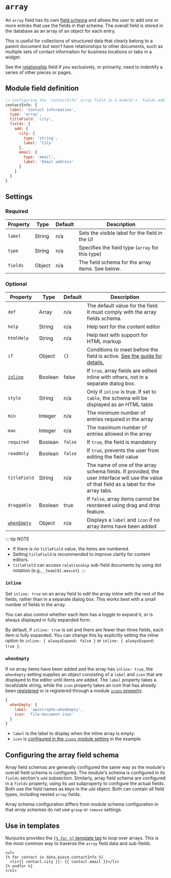 # `array`

An `array` field has its own [field schema](/reference/glossary.md#schema) and allows the user to add one or more entries that use the fields in that schema. The overall field is stored in the database as an array of an object for each entry.

This is useful for collections of structured data that clearly belong to a parent document but won't have relationships to other documents, such as multiple sets of contact information for business locations or tabs in a widget.

See the [relationship](relationship.md) field if you exclusively, or primarily, need to indentify a series of other pieces or pages.

## Module field definition

```javascript
// Configuring the `contactInfo` array field in a module's `fields.add` subsection:
contactInfo: {
  label: 'Contact information',
  type: 'array',
  titleField: 'city',
  fields: {
    add: {
      city: {
        type: 'string',
        label: 'City'
      },
      email: {
        type: 'email',
        label: 'Email address'
      }
    }
  }
}
```

## Settings

### Required

|  Property | Type | Default | Description |
|-----------|-----------|-----------|-----------|
|`label` | String | n/a | Sets the visible label for the field in the UI |
|`type` | String | n/a | Specifies the field type (`array` for this type) |
|`fields` | Object | n/a | The field schema for the array items. See below. |

### Optional

|  Property | Type   | Default | Description |
|-----------|-----------|-----------|-----------|
|`def` | Array | n/a | The default value for the field. It must comply with the array fields schema. |
|`help` | String | n/a | Help text for the content editor |
|`htmlHelp` | String | n/a | Help text with support for HTML markup |
|`if` | Object | `{}` | Conditions to meet before the field is active. [See the guide for details.](/guide/conditional-fields) | universal |
| [`inline`](#inline) | Boolean | false | If `true`, array fields are edited inline with others, not in a separate dialog box. |
|`style` | String |  n/a | Only if `inline` is true. If set to `table`, the schema will be displayed as an HTML table |
|`min` | Integer |  n/a | The minimum number of entries required in the array |
|`max` | Integer |  n/a | The maximum number of entries allowed in the array |
|`required` | Boolean | `false` | If `true`, the field is mandatory |
|`readOnly` | Boolean | `false` | If `true`, prevents the user from editing the field value
|`titleField` | String |  n/a | The name of one of the array schema fields. If provided, the user interface will use the value of that field as a label for the array tabs. |
|`draggable` | Boolean | true | If `false`, array items cannot be reordered using drag and drop feature. |
|[`whenEmpty`](#whenempty) | Object | n/a | Displays a `label` and `icon` if no array items have been added |

::: tip NOTE
- If there is no `titleField` value, the items are numbered.
- Setting `titleField` is recommended to improve clarity for content editors.
- `titleField` can access `relationship` sub-field documents by using dot notation (e.g., `_team[0].mascot`).
:::

<!-- TODO: The following settings are likely to return, but are not yet implemented. -->
<!-- |contextual | Boolean | `false` | If `true`, it will prevent the field from appearing in the editor modal | -->

### `inline`

Set `inline: true` on an array field to edit the array inline with the rest of the fields, rather than in a separate dialog box. This works best with a small number of fields in the array.

You can also control whether each item has a toggle to expand it, or is always displayed in fully expanded form.

By default, if `inline: true` is set and there are fewer than three fields, each item is fully expanded. You can change this by explicitly setting the inline option to `inline: { alwaysExpand: false }` or `inline: { alwaysExpand: true }`.

### `whenEmpty`

If no array items have been added and the array has `inline: true`, the `whenEmpty` setting supplies an object consisting of a `label` and `icon` that are displayed to the editor until items are added. The `label` property takes a localizable string, while the `icon` property takes an icon that has already been [registered](https://github.com/apostrophecms/apostrophe/blob/main/modules/@apostrophecms/asset/lib/globalIcons.js) or is registered through a module [`icons` property](https://v3.docs.apostrophecms.org/reference/module-api/module-overview.html#icons).
 
```javascript
{
  whenEmpty: {
    label: 'apostrophe:whemEmpty',
    icon: 'file-document-icon'
  }
}
```

- `label` is the label to display when the inline array is empty.
- `icon` is [configured in the `icons` module setting](/reference/module-api/module-overview.md#icons) in the example.

## Configuring the array field schema

Array field schemas are generally configured the same way as the module's overall field schema is configured. The module's schema is configured in its `fields` section's `add` subsection. Similarly, array field schema are configured in a `fields` property, using its `add` subproperty to configure the actual fields. Both use the field names as keys in the `add` object. Both can contain all field types, including nested `array` fields.

Array schema configuration differs from module schema configuration in that _array schemas_ do not use `group` or `remove` settings.

## Use in templates

Nunjucks provides the [`{% for %}` template tag](https://mozilla.github.io/nunjucks/templating.html#for) to loop over arrays. This is the most common way to traverse the `array` field data and sub-fields.

```django
<ul>
{% for contact in data.piece.contactInfo %}
  <li>{{ contact.city }}: {{ contact.email }}</li>
{% endfor %}
</ul>
```
